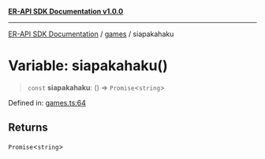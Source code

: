 [**ER-API SDK Documentation v1.0.0**](../../../../README.md)

***

[ER-API SDK Documentation](../../../../globals.md) / [games](../README.md) / siapakahaku

# Variable: siapakahaku()

> `const` **siapakahaku**: () => `Promise`\<`string`\>

Defined in: [games.ts:64](https://github.com/ErBots/Er-Api-Sdk/blob/d22ccb9660609171ce2e445efde8af74d36b3c66/src/games.ts#L64)

## Returns

`Promise`\<`string`\>
